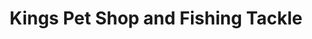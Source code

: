 ---
title: "Kings Pet Shop and Fishing Tackle"
url: /havant/kings-pet-shop-and-fishing-tackle/
shop: pet
---